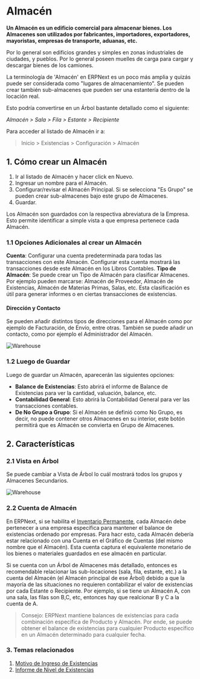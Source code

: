 <!-- add-breadcrumbs -->
# Almacén

**Un Almacén es un edificio comercial para almacenar bienes. Los Almacenes son 
utilizados por fabricantes, importadores, exportadores, mayoristas, empresas de transporte,
aduanas, etc.**

Por lo general son edificios grandes y simples en zonas industriales de 
ciudades, y pueblos. Por lo general poseen muelles de carga para cargar y descargar 
bienes de los camiones.

La terminología de 'Almacén' en ERPNext es un poco más amplia y quizás puede ser considerada como "lugares de almacenamiento". Se pueden crear también sub-almacenes que pueden ser una estantería dentro de la locación real. 

Esto podría convertirse en un Árbol bastante detallado como el siguiente:

*Almacén > Sala > Fila > Estante > Recipiente*

Para acceder al listado de Almacén ir a:
> Inicio > Existencias > Configuración > Almacén

## 1. Cómo crear un Almacén
1. Ir al listado de Almacén y hacer click en Nuevo.
2. Ingresar un nombre para el Almacén.
3. Configurar/revisar el Almacén Principal. Si se selecciona "Es Grupo" se pueden crear sub-almacenes bajo este grupo de Almacenes. 
4. Guardar. 

Los Almacén son guardados con la respectiva abreviatura de la Empresa. Esto permite identificar
a simple vista a que empresa pertenece cada Almacén. 

### 1.1 Opciones Adicionales al crear un Almacén
**Cuenta**: Configurar una cuenta predeterminada para todas las transacciones con este Almacén. Configurar esta cuenta mostrará las transacciones desde este Almacén en los Libros Contables. 
**Tipo de Almacén**: Se puede crear un Tipo de Almacén para clasificar Almacenes. Por ejemplo pueden marcarse: Almacén de Proveedor, Almacén de Existencias, Almacén de Materias Primas, Salas, etc. Esta clasificación es útil para generar informes o en ciertas transacciones de existencias.  

#### Dirección y Contacto
Se pueden añadir distintos tipos de direcciones para el Almacén como por ejemplo de Facturación, de Envío, entre otras. También se puede añadir un contacto, como por ejemplo el Administrador del Almacén.

![Warehouse](/docs/assets/img/stock/warehouse.png)

### 1.2 Luego de Guardar
Luego de guardar un Almacén, aparecerán las siguientes opciones: 

* **Balance de Existencias**: Esto abrirá el informe de Balance de Existencias para ver la cantidad, valuación, balance, etc. 
* **Contabilidad General**: Esto abrirá la Contabilidad General para ver las transacciones contables. 
* **De No Grupo a Grupo**: Si el Almacén se definió como No Grupo, es decir, no puede contener otros Almacenes en su interior, este botón permitirá que es Almacén se convierta en Grupo de Almacenes.

## 2. Características

### 2.1 Vista en Árbol
Se puede cambiar a Vista de Árbol lo cuál mostrará todos los grupos y Almacenes Secundarios. 

<img class="screenshot" alt="Warehouse" src="{{docs_base_url}}/assets/img/stock/warehouse-tree.png">

### 2.2 Cuenta de Almacén
En ERPNext, si se habilita el [Inventario Permanente](/docs/user/manual/en/stock/perpetual-inventory), cada Almacén debe pertenecer a una empresa específica para mantener 
el balance de existencias ordenado por empresas. Para hacr esto, cada Almacén debería estar relacionado con una 
Cuenta en el Gráfico de Cuentas (del mismo nombre que el Almacén). Esta cuenta captura el equivalente monetario de los bienes o materiales guardados en ese almacén en particular. 

Si se cuenta con un Árbol de Almacenes más detallado, entonces es recomendable relacionar las sub-locaciones (sala, fila, estante, etc.) a la cuenta del Almacén (el Almacén principal de ese Árbol) debido a que la mayoría de las situaciones no requieren contabilizar el valor 
de existencias por cada Estante o Recipiente. Por ejemplo, si se tiene un Almacén A, con una sala, las filas son B,C, etc, entonces hay que realcionar B y C a la cuenta de A.

> Consejo: ERPNext mantiene balances de existencias para cada combinación específica de Producto y Almacén. 
Por ende, se puede obtener el balance de existencias para cualquier Producto específico en un Almacén determinado para cualquier fecha. 

### 3. Temas relacionados
1. [Motivo de Ingreso de Existencias](/docs/user/manual/en/stock/articles/stock-entry-purpose)
1. [Informe de Nivel de Existencias](/docs/user/manual/en/stock/stock-level-report)
